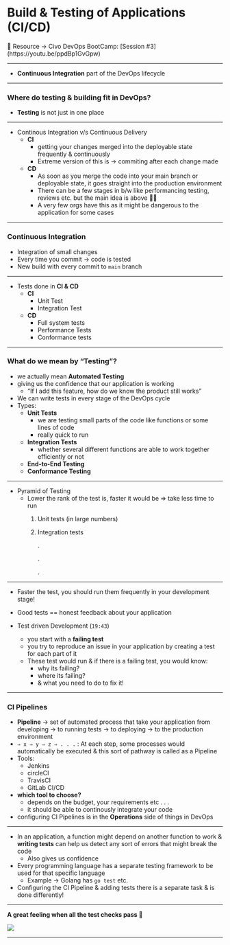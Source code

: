 # Build & Testing of Applications (CI/CD)

<aside>
📌 Resource → Civo DevOps BootCamp: [Session #3](https://youtu.be/ppdBp1GvGpw)
</aside>

---

- **Continuous Integration** part of the DevOps lifecycle

---

### Where do testing & building fit in DevOps?

- **Testing** is not just in one place

---

- Continous Integration v/s Continuous Delivery
    - **CI**
        - getting your changes merged into the deployable state frequently & continuously
        - Extreme version of this is → commiting after each change made
    - **CD**
        - As soon as you merge the code into your main branch or deployable state, it goes straight into the production environment
        - There can be a few stages in b/w like performancing testing, reviews etc. but the main idea is above ☝🏻
        - A very few orgs have this as it might be dangerous to the application for some cases
        

---

### Continuous Integration

- Integration of small changes
- Every time you commit → code is tested
- New build with every commit to `main` branch

---

- Tests done in **CI & CD**
    - **CI**
        - Unit Test
        - Integration Test
    - **CD**
        - Full system tests
        - Performance Tests
        - Conformance tests

---

### What do we mean by “Testing”?

- we actually mean **Automated Testing**
- giving us the confidence that our application is working
    - “If I add this feature, how do we know the product still works”
- We can write tests in every stage of the DevOps cycle
- Types:
    - **Unit Tests**
        - we are testing small parts of the code like functions or some lines of code
        - really quick to run
    - **Integration Tests**
        - whether several different functions are able to work together efficiently or not
    - **End-to-End Testing**
    - **Conformance Testing**

---

- Pyramid of Testing
    - Lower the rank of the test is, faster it would be ⇒ take less time to run
        1. Unit tests (in large numbers)
        2. Integration tests 
            
            .
            
            .
            
            .
            

---

- Faster the test, you should run them frequently in your development stage!
- Good tests == honest feedback about your application

- Test driven Development (`19:43`)
    - you start with a **failing test**
    - you try to reproduce an issue in your application by creating a test for each part of it
    - These test would run & if there is a failing test, you would know:
        - why its failing?
        - where its failing?
        - & what you need to do to fix it!
    

---

### CI Pipelines

- **Pipeline** → set of automated process that take your application from developing → to running tests → to deploying → to the production environment
- `⇒ x ⇒ y ⇒ z ⇒ . . .`  : At each step, some processes would automatically be executed & this sort of pathway is called as a Pipeline
- Tools:
    - Jenkins
    - circleCI
    - TravisCI
    - GitLab CI/CD
- **which tool to choose?**
    - depends on the budget, your requirements etc . . .
    - it should be able to continously integrate your code
- configuring CI Pipelines is in the **Operations** side of things in DevOps

---

- In an application, a function might depend on another function to work & **writing tests** can help us detect any sort of errors that might break the code
    - Also gives us confidence
- Every programming language has a separate testing framework to be used for that specific language
    - Example → Golang has `go test` etc.
- Configuring the CI Pipeline & adding tests there is a separate task & is done differently!

---

**A great feeling when all the test checks pass  🎉**

![](https://i.imgur.com/dNH9UMa.png)

---
